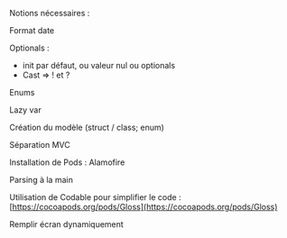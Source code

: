 Notions nécessaires :

Format date

Optionals :

* init par défaut, ou valeur nul ou optionals
* Cast =&gt; ! et ?

Enums

Lazy var



Création du modèle \(struct / class; enum\)

Séparation MVC

Installation de Pods : Alamofire

Parsing à la main

Utilisation de Codable pour simplifier le code : [https://cocoapods.org/pods/Gloss](https://cocoapods.org/pods/Gloss)

Remplir écran dynamiquement

